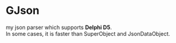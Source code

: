 # GJson
my json parser which supports **Delphi D5**.  
In some cases, it is faster than SuperObject and JsonDataObject.
